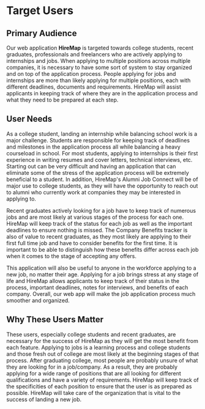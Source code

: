 # Target Users

## Primary Audience

Our web application **HireMap** is targeted towards college students, recent graduates, professionals and freelancers who are actively applying to internships and jobs. When applying to multiple positions across multiple companies, it is necessary to have some sort of system to stay organized and on top of the application process. People applying for jobs and internships are more than likely applying for multiple positions, each with different deadlines, documents and requirements. HireMap will assist applicants in keeping track of where they are in the application process and what they need to be prepared at each step.

## User Needs

As a college student, landing an internship while balancing school work is a major challenge. Students are responsible for keeping track of deadlines and milestones in the application process all while balancing a heavy courseload in school. For most students, applying to internships is their first experience in writing resumes and cover letters, technical interviews, etc. Starting out can be very difficult and having an application that can eliminate some of the stress of the application process will be extremely beneficial to a student. In addition, HireMap's Alumni Job Connect will be of major use to college students, as they will have the opportunity to reach out to alumni who currently work at companies they may be interested in applying to.

Recent graduates actively looking for a job have to keep track of numerous jobs and are most likely at various stages of the process for each one. HireMap will keep track of the status for each job as well as the important deadlines to ensure nothing is missed. The Company Benefits tracker is also of value to recent graduates, as they most likely are applying to their first full time job and have to consider benefits for the first time. It is important to be able to distinguish how these benefits differ across each job when it comes to the stage of accepting any offers. 

This application will also be useful to anyone in the workforce applying to a new job, no matter their age. Applying for a job brings stress at any stage of life and HireMap allows applicants to keep track of their status in the process, important deadlines, notes for interviews, and benefits of each company. Overall, our web app will make the job application process much smoother and organized.

## Why These Users Matter

These users, especially college students and recent graduates, are necessary for the success of HireMap as they will get the most benefit from each feature. Applying to jobs is a learning process and college students and those fresh out of college are most likely at the beginning stages of that process. After graduating college, most people are probably unsure of what they are looking for in a job/company. As a result, they are probably applying for a wide range of positions that are all looking for different qualifications and have a variety of requirements. HireMap will keep track of the specificities of each position to ensure that the user is as prepared as possible. 
HireMap will take care of the organization that is vital to the success of landing a new job.